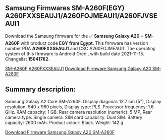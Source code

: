 <h2>Samsung Firmwares SM-A260F(EGY) A260FXXSEAUJ1/A260FOJMEAUI1/A260FJVSEAUI1</h2>
Download the Samsung firmware for the ✅ <strong>Samsung Galaxy A20 </strong> ⭐ <strong>SM-A260F</strong> with product code <strong>EGY</strong> <strong> from Egypt</strong>. This firmware has version number PDA <strong>A260FXXSEAUJ1</strong> and CSC A260FOJMEAUI1. The operating system of this firmware is Android Oreo , with build date 2021-11-15. Changelist <strong>15641782</strong>.


[SM-A260F](https://samfirm.shop/samsung/model/SM-A260F)
[A260FXXSEAUJ1](https://samfirm.shop/samsung/pda/A260FXXSEAUJ1)
[Download Firmware Samsung Galaxy A20 SM-A260F](https://samfirm.shop/samsung/firmware/474339)
<h2>Summary description:</h2>
<p>Samsung Galaxy A2 Core SM-A260F. Display diagonal: 12.7 cm (5"), Display resolution: 540 x 960 pixels, Display type: PLS. Processor frequency: 1.6 GHz. RAM capacity: 1 GB. Rear camera resolution (numeric): 5 MP, Rear camera type: Single camera. SIM card capability: Dual SIM. Battery capacity: 2600 mAh. Product colour: Black. Weight: 142 g</p>


[Download Firmware Samsung Galaxy A20 SM-A260F](https://samfirm.shop/samsung/firmware/474339)
